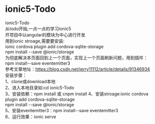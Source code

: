 # ionic5-Todo
ionic5-Todo<br>
从todo开始,一点一点的学习ionic5<br>
开项目中以angular的模块为中心进行开发<br>
用到ionic stroage,需要要安装:<br>
ionic cordova plugin add cordova-sqlite-storage<br>
npm install --save @ionic/storage<br>
为彻底解决本页面回到上一个页面，实现上一个页面刷新问题，用到插件：<br>
npm install--save eventemitter3<br>
参考文章地址：https://blog.csdn.net/jerry11112/article/details/91346934<br>
安装步骤：<br>
1、clone或download本地<br>
2、进入本地目录如:cd ionic5-Todo<br>
3、安装依赖：npm install 或 cnpm install
4、安装stroage:ionic cordova plugin add cordova-sqlite-storage<br>
               npm install --save @ionic/storage<br>
5、安装eventemitter3：npm install--save eventemitter3<br>
6、运行效果：ionic serve

